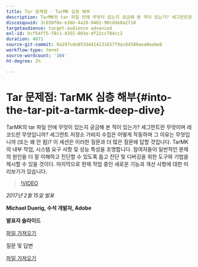 ```yaml
---
title: Tar 문제점 - TarMK 심층 해부
description: TarMK의 tar 파일 안에 무엇이 있는지 궁금해 본 적이 있는가? 세그먼트란 무엇이며 레코드란 무엇입니까? 세그먼트 저장소 가비지 수집은 어떻게 작동하며 그 이유는 무엇입니까 (또는 왜 안 됨)? 이 세션은 이러한 질문과 더 많은 질문에 대한 답을 제공합니다.
discoiquuid: 3c650f0e-e16b-4a18-9462-90cdde8a2f10
targetaudience: target-audience advanced
exl-id: bcf64ff5-f8c1-4355-803e-df22cc784cc2
duration: 4071
source-git-commit: 9a297cda953d4414131657f9ac84580aea0eabeb
workflow-type: tm+mt
source-wordcount: '164'
ht-degree: 2%

---
```


# Tar 문제점: TarMK 심층 해부{#into-the-tar-pit-a-tarmk-deep-dive}

TarMK의 tar 파일 안에 무엇이 있는지 궁금해 본 적이 있는가? 세그먼트란 무엇이며 레코드란 무엇입니까? 세그먼트 저장소 가비지 수집은 어떻게 작동하며 그 이유는 무엇입니까 (또는 왜 안 됨)? 이 세션은 이러한 질문과 더 많은 질문에 답할 것입니다. TarMK의 내부 작업, 시스템 요구 사항 및 성능 특성을 조명합니다. 참여자들이 일반적인 문제의 원인을 더 잘 이해하고 진단할 수 있도록 돕고 진단 및 디버깅을 위한 도구와 기법을 제시할 수 있을 것이다. 마지막으로 현재 작업 중인 새로운 기능과 개선 사항에 대한 미리보기가 있습니다.

>[!VIDEO](https://video.tv.adobe.com/v/19138/?quality=9)

*2017년 2월 15일 발표*

**Michael Duerig, 수석 개발자, Adobe**

**발표자 슬라이드**

[파일 가져오기](assets/aem-gems-tarmk-deep-dive.pptx)

질문 및 답변

[파일 가져오기](assets/aem-gems-qandas-tarmk-deep-dive.pdf)
<!--
[Get back to the Overview](https://helpx.adobe.com/experience-manager/kt/eseminars/gems/aem-index.html)
-->

